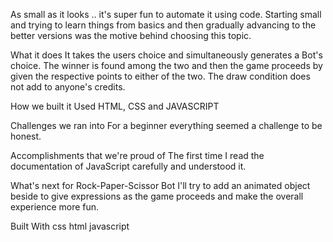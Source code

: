 As small as it looks .. it's super fun to automate it using code. Starting small and trying to learn things from basics and then gradually advancing to the better versions was the motive behind choosing this topic.

What it does
It takes the users choice and simultaneously generates a Bot's choice. The winner is found among the two and then the game proceeds by given the respective points to either of the two. The draw condition does not add to anyone's credits.

How we built it
Used HTML, CSS and JAVASCRIPT

Challenges we ran into
For a beginner everything seemed a challenge to be honest.

Accomplishments that we're proud of
The first time I read the documentation of JavaScript carefully and understood it.

What's next for Rock-Paper-Scissor Bot
I'll try to add an animated object beside to give expressions as the game proceeds and make the overall experience more fun.

Built With
css
html
javascript
